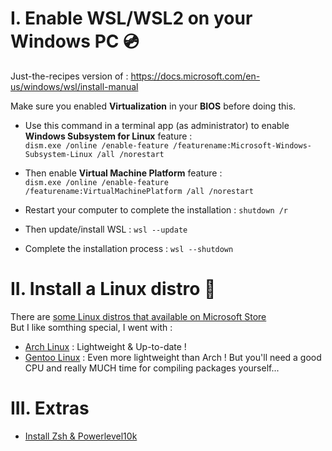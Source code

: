 # I. Enable WSL/WSL2 on your Windows PC 💿
Just-the-recipes version of : https://docs.microsoft.com/en-us/windows/wsl/install-manual

Make sure you enabled **Virtualization** in your **BIOS** before doing this.  
- Use this command in a terminal app (as administrator) to enable **Windows Subsystem for Linux** feature :  
  ```dism.exe /online /enable-feature /featurename:Microsoft-Windows-Subsystem-Linux /all /norestart```  
  
- Then enable **Virtual Machine Platform** feature :  
  ```dism.exe /online /enable-feature /featurename:VirtualMachinePlatform /all /norestart```  
  
- Restart your computer to complete the installation : ```shutdown /r```  
  
- Then update/install WSL : ```wsl --update```  
  
- Complete the installation process : ```wsl --shutdown```    

# II. Install a Linux distro 🐧
There are [some Linux distros that available on Microsoft Store](https://docs.microsoft.com/en-us/windows/wsl/install-manual#step-6---install-your-linux-distribution-of-choice)  
But I like somthing special, I went with :   
- [Arch Linux](https://github.com/xhuy0404/tech-tips/blob/main/Windows%20Subsytem%20for%20Linux/ArchWSL.md) : Lightweight & Up-to-date !   
- [Gentoo Linux](https://github.com/xhuy0404/tech-tips/blob/main/Windows%20Subsytem%20for%20Linux/GentooWSL.md) : Even more lightweight than Arch ! But you'll need a good CPU and really MUCH time for compiling packages yourself...  

# III. Extras
- [Install Zsh & Powerlevel10k](https://github.com/xhuy0404/tech-tips/blob/main/Windows%20Subsytem%20for%20Linux/Zsh%20with%20Powerlevel10k.md)  

